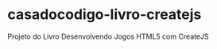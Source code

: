 casadocodigo-livro-createjs
===========================

Projeto do Livro Desenvolvendo Jogos HTML5 com CreateJS
